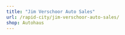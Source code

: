 ```yaml
---
title: "Jim Verschoor Auto Sales"
url: /rapid-city/jim-verschoor-auto-sales/
shop: Autohaus
---
```

